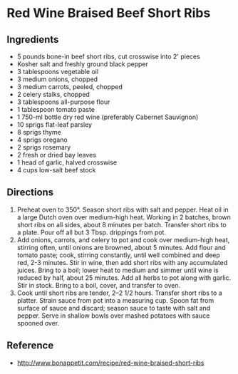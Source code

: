 # Red Wine Braised Beef Short Ribs
## Ingredients
* 5 pounds bone-in beef short ribs, cut crosswise into 2' pieces
* Kosher salt and freshly ground black pepper
* 3 tablespoons vegetable oil
* 3 medium onions, chopped
* 3 medium carrots, peeled, chopped
* 2 celery stalks, chopped
* 3 tablespoons all-purpose flour
* 1 tablespoon tomato paste
* 1 750-ml bottle dry red wine (preferably Cabernet Sauvignon)
* 10 sprigs flat-leaf parsley
* 8 sprigs thyme
* 4 sprigs oregano
* 2 sprigs rosemary
* 2 fresh or dried bay leaves
* 1 head of garlic, halved crosswise
* 4 cups low-salt beef stock

## Directions
1. Preheat oven to 350°. Season short ribs with salt and pepper. Heat oil in a large Dutch oven over medium-high heat. Working in 2 batches, brown short ribs on all sides, about 8 minutes per batch. Transfer short ribs to a plate. Pour off all but 3 Tbsp. drippings from pot.
2. Add onions, carrots, and celery to pot and cook over medium-high heat, stirring often, until onions are browned, about 5 minutes. Add flour and tomato paste; cook, stirring constantly, until well combined and deep red, 2-3 minutes. Stir in wine, then add short ribs with any accumulated juices. Bring to a boil; lower heat to medium and simmer until wine is reduced by half, about 25 minutes. Add all herbs to pot along with garlic. Stir in stock. Bring to a boil, cover, and transfer to oven.
3. Cook until short ribs are tender, 2–2 1/2 hours. Transfer short ribs to a platter. Strain sauce from pot into a measuring cup. Spoon fat from surface of sauce and discard; season sauce to taste with salt and pepper. Serve in shallow bowls over mashed potatoes with sauce spooned over.

## Reference
* <http://www.bonappetit.com/recipe/red-wine-braised-short-ribs>
